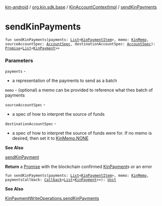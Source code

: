 [kin-android](../../index.md) / [org.kin.sdk.base](../index.md) / [KinAccountContextImpl](index.md) / [sendKinPayments](./send-kin-payments.md)

# sendKinPayments

`fun sendKinPayments(payments: `[`List`](https://kotlinlang.org/api/latest/jvm/stdlib/kotlin.collections/-list/index.html)`<`[`KinPaymentItem`](../../org.kin.sdk.base.models/-kin-payment-item/index.md)`>, memo: `[`KinMemo`](../../org.kin.sdk.base.models/-kin-memo/index.md)`, sourceAccountSpec: `[`AccountSpec`](../../org.kin.sdk.base.models/-account-spec/index.md)`, destinationAccountSpec: `[`AccountSpec`](../../org.kin.sdk.base.models/-account-spec/index.md)`): `[`Promise`](../../org.kin.sdk.base.tools/-promise/index.md)`<`[`List`](https://kotlinlang.org/api/latest/jvm/stdlib/kotlin.collections/-list/index.html)`<`[`KinPayment`](../../org.kin.sdk.base.models/-kin-payment/index.md)`>>`

### Parameters

`payments` -
* a representation of the payments to send as a batch

`memo` - (optional) a memo can be provided to reference what thes batch of payments

`sourceAccountSpec` -
* a spec of how to interpret the source of funds

`destinationAccountSpec` -
* a spec of how to interpret the source of funds
were for. If no memo is desired, then set it to [KinMemo.NONE](../../org.kin.sdk.base.models/-kin-memo/-n-o-n-e.md)

**See Also**

[sendKinPayment](../-kin-payment-write-operations/send-kin-payment.md)

**Return**
a [Promise](../../org.kin.sdk.base.tools/-promise/index.md) with the blockchain confirmed [KinPayment](../../org.kin.sdk.base.models/-kin-payment/index.md)s or an error

`fun sendKinPayments(payments: `[`List`](https://kotlinlang.org/api/latest/jvm/stdlib/kotlin.collections/-list/index.html)`<`[`KinPaymentItem`](../../org.kin.sdk.base.models/-kin-payment-item/index.md)`>, memo: `[`KinMemo`](../../org.kin.sdk.base.models/-kin-memo/index.md)`, paymentsCallback: `[`Callback`](../../org.kin.sdk.base.tools/-callback/index.md)`<`[`List`](https://kotlinlang.org/api/latest/jvm/stdlib/kotlin.collections/-list/index.html)`<`[`KinPayment`](../../org.kin.sdk.base.models/-kin-payment/index.md)`>>): `[`Unit`](https://kotlinlang.org/api/latest/jvm/stdlib/kotlin/-unit/index.html)

**See Also**

[KinPaymentWriteOperations.sendKinPayments](../-kin-payment-write-operations/send-kin-payments.md)

